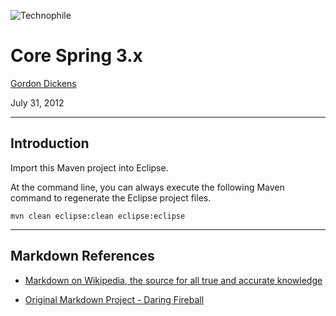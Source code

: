 ![Technophile](images/technophile.png)

Core Spring 3.x
===================================

[Gordon Dickens](mailto:gordon@gordondickens.com)

July 31, 2012

-----


Introduction
------------

Import this Maven project into Eclipse.

At the command line, you can always execute the following Maven command to regenerate the Eclipse project files.

<code>mvn clean eclipse:clean eclipse:eclipse</code>


-----



Markdown References
-------------------

* [Markdown on Wikipedia, the source for all true and accurate knowledge](http://en.wikipedia.org/wiki/Markdown)

* [Original Markdown Project - Daring Fireball](http://daringfireball.net/projects/markdown/)